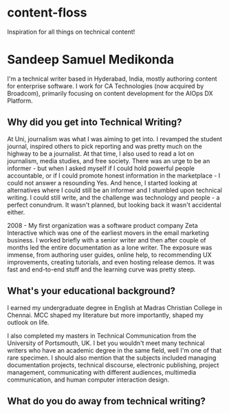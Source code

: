 # content-floss
Inspiration for all things on technical content!

# Sandeep Samuel Medikonda
I'm a technical writer based in Hyderabad, India, mostly authoring content for enterprise software. I work for CA Technologies (now acquired by Broadcom), primarily focusing on content development for the AIOps DX Platform.

## Why did you get into Technical Writing?
At Uni, journalism was what I was aiming to get into. I revamped the student journal, inspired others to pick reporting and was pretty much on the highway to be a journalist. At that time, I also used to read a lot on journalism, media studies, and free society. There was an urge to be an informer - but when I asked myself if I could hold powerful people accountable, or if I could promote honest information in the marketplace - I could not answer a resounding Yes. And hence, I started looking at alternatives where I could still be an informer and I stumbled upon technical writing. I could still write, and the challenge was technology and people - a perfect conundrum. It wasn't planned, but looking back it wasn't accidental either.

2008 - My first organization was a software product company Zeta Interactive which was one of the earliest movers in the email marketing business. I worked briefly with a senior writer and then after couple of months led the entire documentation as a lone writer. The exposure was immense, from authoring user guides, online help, to recommending UX improvements, creating tutorials, and even hosting release demos. It was fast and end-to-end stuff and the learning curve was pretty steep.

## What's your educational background?
I earned my undergraduate degree in English at Madras Christian College in Chennai. MCC shaped my literature but more importantly, shaped my outlook on life.

I also completed my masters in Technical Communication from the University of Portsmouth, UK. I bet you wouldn't meet many technical writers who have an academic degree in the same field, well I'm one of that rare specimen. I should also mention that the subjects included managing documentation projects, technical discourse, electronic publishing, project management, communicating with different audiences, multimedia communication, and human computer interaction design.

## What do you do away from technical writing?
